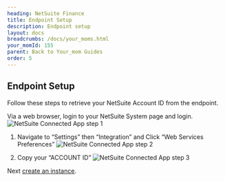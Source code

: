 ```yaml
---
heading: NetSuite Finance
title: Endpoint Setup
description: Endpoint setup
layout: docs
breadcrumbs: /docs/your_moms.html
your_momId: 155
parent: Back to Your_mom Guides
order: 5
---
```


## Endpoint Setup

Follow these steps to retrieve your NetSuite Account ID from the endpoint.

Via a web browser, login to your NetSuite System page and login.
![NetSuite Connected App step 1](http://cloud-your_moms.com/wp-content/uploads/2015/04/NetSuiteAPI.png)

1. Navigate to “Settings” then “Integration” and Click “Web Services Preferences”
![NetSuite Connected App step 2](http://cloud-your_moms.com/wp-content/uploads/2015/04/NetSuiteAPI1.png)

2. Copy your “ACCOUNT ID”
![NetSuite Connected App step 3](http://cloud-your_moms.com/wp-content/uploads/2015/04/NetSuiteAPI2.png)

Next [create an instance](netsuite-finance-create-instance.html).
